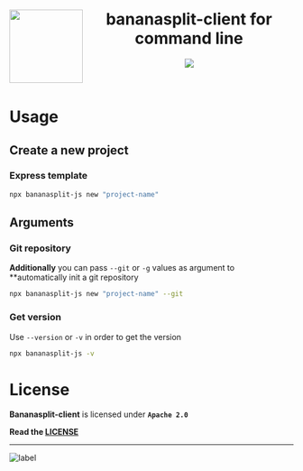 <div>
    <img align="left" src="https://bananasplit.js.org/assets/images/bananasplit-client.svg" width="130" />
    <h1 align="center">bananasplit-client for command line</h1>
    <p align="center">
        <img src="https://img.shields.io/badge/npx-package-b9e2e2?style=for-the-badge&logo=npm" />
    </p>
</div>

<br />

# Usage

## Create a new project

### Express template
```bash
npx bananasplit-js new "project-name"
```

<!-- ### Express + Apollo template:
```bash
npx bananasplit-js new "project-name" --apollo|-a
``` -->

## Arguments

### Git repository
**Additionally** you can pass `--git` or `-g` values as argument to **automatically init a git repository

```bash
npx bananasplit-js new "project-name" --git
```

### Get version
Use `--version` or `-v` in order to get the version

```bash
npx bananasplit-js -v
```

# License
**Bananasplit-client** is licensed under **`Apache 2.0`**

**Read the [LICENSE](https://github.com/bananasplit-js/bananasplit-client/blob/master/LICENSE)**

---
![label](https://img.shields.io/badge/2022-bananasplit--js-yellow?style=for-the-badge)
